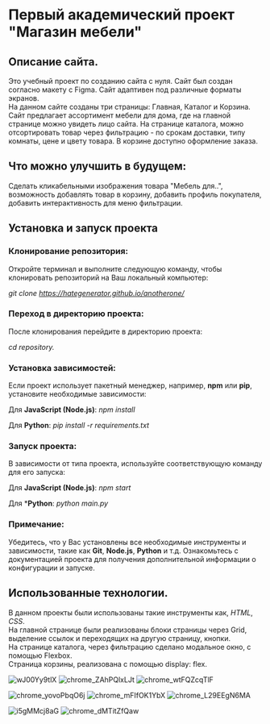 # Первый академический проект "Магазин мебели"

## Описание сайта.
Это учебный проект по созданию сайта с нуля. Сайт был создан согласно макету с Figma. Сайт адаптивен под различные форматы экранов.  
На данном сайте созданы три страницы: Главная, Каталог и Корзина. Сайт предлагает ассортимент мебели для дома, где на главной странице можно увидеть лицо сайта.
На странице каталога, можно отсортировать товар через фильтрацию - по срокам доставки, типу комнаты, цене и цвету товара.
В корзине доступно оформление заказа.

## Что можно улучшить в будущем:
Сделать кликабельными изображения товара "Мебель для..", возможность добавлять товар в корзину, добавить профиль покупателя, добавить интерактивность для меню фильтрации.

## Установка и запуск проекта

### Клонирование репозитория:
Откройте терминал и выполните следующую команду, чтобы клонировать репозиторий на Ваш локальный компьютер:

*git clone https://hategenerator.github.io/anotherone/*

### Переход в директорию проекта:
После клонирования перейдите в директорию проекта:

*cd repository.*

### Установка зависимостей:
Если проект использует пакетный менеджер, например, **npm** или **pip**, установите необходимые зависимости:

Для **JavaScript (Node.js)**:
*npm install*

Для **Python**:
*pip install -r requirements.txt*

### Запуск проекта:
В зависимости от типа проекта, используйте соответствующую команду для его запуска:

Для **JavaScript (Node.js)**:
*npm start*

Для ***Python**:
*python main.py*

### Примечание:
Убедитесь, что у Вас установлены все необходимые инструменты и зависимости, такие как **Git**, **Node.js**, **Python** и т.д.
Ознакомьтесь с документацией проекта для получения дополнительной информации о конфигурации и запуске.

## Использованные технологии.

В данном проекты были использованы такие инструменты как, *HTML*, *CSS*.  
На главной странице были реализованы блоки страницы через Grid, выделение ссылок и переходящих на другую страницу, кнопки.    
На странице каталога, через фильтрацию сделано модальное окно, с помощью Flexbox.  
Страница корзины, реализована с помощью display: flex.  

![wJ00Yy9tlX](https://github.com/user-attachments/assets/41a5a241-9fd7-42fe-ac97-a86824035b15)
![chrome_ZAhPQlxLJt](https://github.com/user-attachments/assets/cdbc6e5f-7dba-449c-93f8-cbcbd2c6eab5)
![chrome_wtFQZcqTlF](https://github.com/user-attachments/assets/1a1d9f71-842c-4f79-bcaf-675f9b27a24f)

![chrome_yovoPbqO6j](https://github.com/user-attachments/assets/26c8f733-fe50-45df-9989-6100e432499a)
![chrome_mFIfOK1YbX](https://github.com/user-attachments/assets/5a47286e-a2aa-4c4f-87df-334b52882b50)
![chrome_L29EEgN6MA](https://github.com/user-attachments/assets/9ddfa6e0-7341-4ae3-9800-99d527c0ec2e)

![i5gMMcj8aG](https://github.com/user-attachments/assets/8e54353f-cc1d-4a6a-b226-fa6985560dff)
![chrome_dMTitZfQaw](https://github.com/user-attachments/assets/197af339-4224-4ef4-baa9-88f88fd4b6f3)


